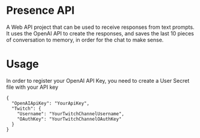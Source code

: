 # Presence API
A Web API project that can be used to receive responses from text prompts. It uses the OpenAI API to create the responses, and saves the last 10 pieces of conversation to memory, in order for the chat to make sense.

# Usage
In order to register your OpenAI API Key, you need to create a User Secret file with your API key
```
{
  "OpenAIApiKey": "YourApiKey",  
  "Twitch": {
    "Username": "YourTwitchChannelUsername",
    "OAuthKey": "YourTwitchChannelOAuthKey"
  }
}
```
